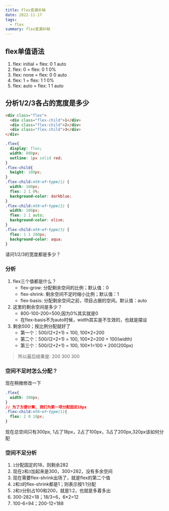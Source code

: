 ```yaml
---
title: Flex查漏补缺
date: 2022-11-17
tags:
  - flex
summary: flex查漏补缺
---
```


## flex单值语法
1. flex: initial = flex: 0 1 auto
2. flex: 0 = flex: 0 1 0%
3. flex: none = flex: 0 0 auto
4. flex: 1 = flex: 1 1 0%
5. flex: auto = flex: 1 1 auto

## 分析1/2/3各占的宽度是多少
```html
<div class="flex">
  <div class="flex-child">1</div>
  <div class="flex-child">2</div>
  <div class="flex-child">3</div>
</div>
```
```css
.flex{
  display: flex;
  width: 800px;
  outline: 1px solid red;
}
.flex-child{
  height: 100px;
}
.flex-child:nth-of-type(1) {
  width: 100px;
  flex: 2 1 0%;
  background-color: darkblue;
}
.flex-child:nth-of-type(2) {
  width: 100px;
  flex: 2 1 auto;
  background-color: olive;
}
.flex-child:nth-of-type(3) {
  flex: 1 1 200px;
  background-color: aqua;
}
```
请问1/2/3的宽度都是多少？
### 分析
1. flex三个值都是什么？
    - flex-grow: 分配剩余空间的比例；默认值：0
    - flex-shrink: 剩余空间不足时缩小比例；默认值：1
    - flex-basis: 分配剩余空间之前，项目占据的空间。默认值：auto
2. 这里的剩余空间是多少？
    - 800-100-200=500;因为0%其实就是0
    - 在flex-basis不为auto时候，width其实是不生效的，也就是摆设
3. 剩余500；按比例分配就好了
    - 第一个：500/(2+2+1) = 100, 100*2=200
    - 第二个：500/(2+2+1) = 100, 100*2=200 + 100(width)
    - 第三个：500/(2+2+1) = 100, 100*1=100 + 200(200px)
> 所以最后结果是: 200 300 300
### 空间不足时怎么分配？
现在稍微修改一下
```css
.flex{
  width: 300px;
}
// 为了方便计算, 我们为第一项分配固定18px
.flex-child:nth-of-type(1){
  flex: 2 0 18px;
}
```
现在总空间只有300px, 1占了18px，2占了100px，3占了200px,320px该如何分配
### 空间不足分析
1. `1`分配固定的18，则剩余282
2. 现在`2`和`3`加起来是300，300>282，没有多余空间
3. 现在需要flex-shrink出场了，就是flex的第二个值
4. `2`和`3`的flex-shrink都是1；则表示按1:1分配
5. `2`和`3`分别占100和200，就是1:2，也就是多着多出
5. 300-282=18；18/3=6，6*2=12
6. 100-6=94；200-12=188